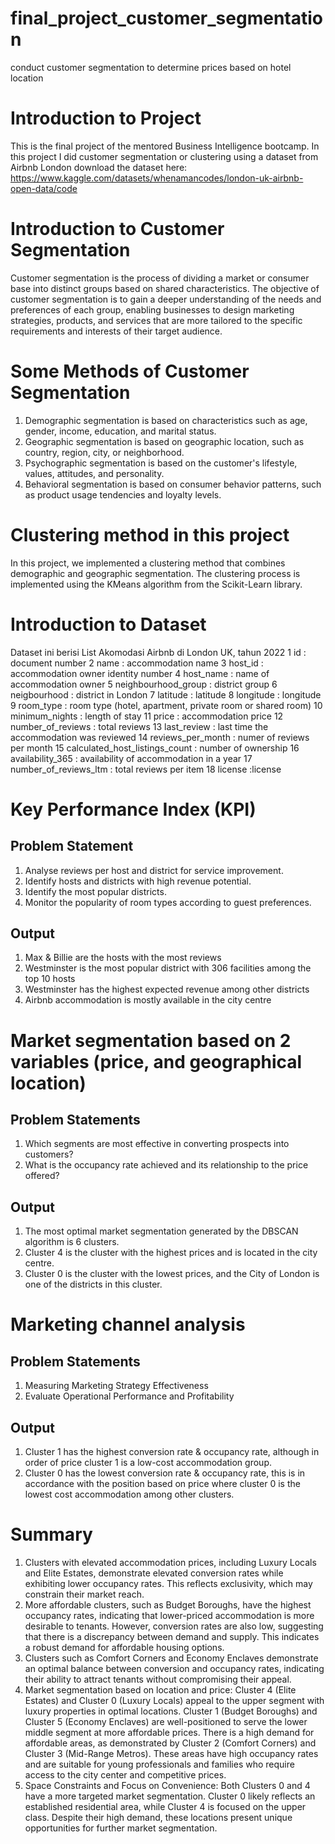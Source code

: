 # final_project_customer_segmentation
conduct customer segmentation to determine prices based on hotel location

# Introduction to Project
This is the final project of the mentored Business Intelligence bootcamp. In this project I did customer segmentation or clustering using a dataset from Airbnb London download the dataset here: https://www.kaggle.com/datasets/whenamancodes/london-uk-airbnb-open-data/code

# Introduction to Customer Segmentation
Customer segmentation is the process of dividing a market or consumer base into distinct groups based on shared characteristics. The objective of customer segmentation is to gain a deeper understanding of the needs and preferences of each group, enabling businesses to design marketing strategies, products, and services that are more tailored to the specific requirements and interests of their target audience.

# Some Methods of Customer Segmentation
1. Demographic segmentation is based on characteristics such as age, gender, income, education, and marital status.
2. Geographic segmentation is based on geographic location, such as country, region, city, or neighborhood.
3. Psychographic segmentation is based on the customer's lifestyle, values, attitudes, and personality.
4. Behavioral segmentation is based on consumer behavior patterns, such as product usage tendencies and loyalty levels.

# Clustering method in this project
In this project, we implemented a clustering method that combines demographic and geographic segmentation. The clustering process is implemented using the KMeans algorithm from the Scikit-Learn library.

# Introduction to Dataset
Dataset ini berisi List Akomodasi Airbnb di London UK, tahun 2022
 1   id                              : document number
 2   name                            : accommodation name
 3   host_id                         : accommodation owner identity number
 4   host_name                       : name of accommodation owner 
 5   neighbourhood_group             : district group
 6   neigbourhood                    : district in London
 7   latitude                        : latitude
 8   longitude                       : longitude
 9   room_type                       : room type (hotel, apartment, private room or shared room)
 10  minimum_nights                  : length of stay
 11  price                           : accommodation price
 12  number_of_reviews               : total reviews
 13  last_review                     : last time the accommodation was reviewed
 14  reviews_per_month               : numer of reviews per month
 15  calculated_host_listings_count  : number of ownership
 16  availability_365                : availability of accommodation in a year
 17  number_of_reviews_ltm           : total reviews per item
 18  license                         :license
 
# Key Performance Index (KPI)
## Problem Statement
1. Analyse reviews per host and district for service improvement.
2. Identify hosts and districts with high revenue potential.
3. Identify the most popular districts.
4. Monitor the popularity of room types according to guest preferences.

## Output
1. Max & Billie are the hosts with the most reviews
2. Westminster is the most popular district with 306 facilities among the top 10 hosts 
3. Westminster has the highest expected revenue among other districts
4. Airbnb accommodation is mostly available in the city centre

# Market segmentation based on 2 variables (price, and geographical location)
## Problem Statements
1. Which segments are most effective in converting prospects into customers?
2. What is the occupancy rate achieved and its relationship to the price offered?

## Output
1. The most optimal market segmentation generated by the DBSCAN algorithm is 6 clusters.
2. Cluster 4 is the cluster with the highest prices and is located in the city centre.
3. Cluster 0 is the cluster with the lowest prices, and the City of London is one of the districts in this cluster.

# Marketing channel analysis
## Problem Statements
1. Measuring Marketing Strategy Effectiveness
2. Evaluate Operational Performance and Profitability

## Output
1. Cluster 1 has the highest conversion rate & occupancy rate, although in order of price cluster 1 is a low-cost accommodation group.
2. Cluster 0 has the lowest conversion rate & occupancy rate, this is in accordance with the position based on price where cluster 0 is the lowest cost accommodation among other clusters.

# Summary
1. Clusters with elevated accommodation prices, including Luxury Locals and Elite Estates, demonstrate elevated conversion rates while exhibiting lower occupancy rates. This reflects exclusivity, which may constrain their market reach.
2. More affordable clusters, such as Budget Boroughs, have the highest occupancy rates, indicating that lower-priced accommodation is more desirable to tenants. However, conversion rates are also low, suggesting that there is a discrepancy between demand and supply. This indicates a robust demand for affordable housing options.
3. Clusters such as Comfort Corners and Economy Enclaves demonstrate an optimal balance between conversion and occupancy rates, indicating their ability to attract tenants without compromising their appeal.
4. Market segmentation based on location and price:
   Cluster 4 (Elite Estates) and Cluster 0 (Luxury Locals) appeal to the upper segment with luxury properties in optimal locations. Cluster 1 (Budget Boroughs) and Cluster 5 (Economy Enclaves) are well-positioned to serve the lower middle segment at more affordable prices.
   There is a high demand for affordable areas, as demonstrated by Cluster 2 (Comfort Corners) and Cluster 3 (Mid-Range Metros). These areas have high occupancy rates and are suitable for young professionals and families who require access to the city center and competitive prices.
5. Space Constraints and Focus on Convenience:
   Both Clusters 0 and 4 have a more targeted market segmentation. Cluster 0 likely reflects an established residential area, while Cluster 4 is focused on the upper class. Despite their high demand, these locations present unique opportunities for further market segmentation.
